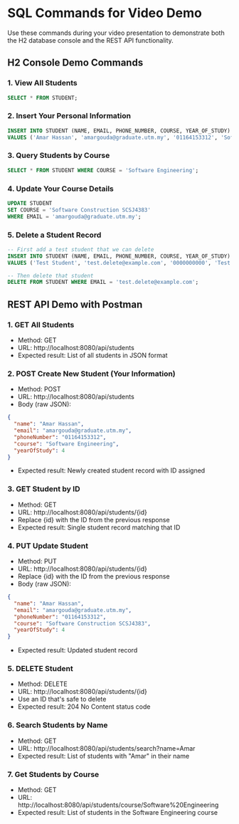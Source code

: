 # SQL Commands for Video Demo

Use these commands during your video presentation to demonstrate both the H2 database console and the REST API functionality.

## H2 Console Demo Commands

### 1. View All Students
```sql
SELECT * FROM STUDENT;
```

### 2. Insert Your Personal Information
```sql
INSERT INTO STUDENT (NAME, EMAIL, PHONE_NUMBER, COURSE, YEAR_OF_STUDY) 
VALUES ('Amar Hassan', 'amargouda@graduate.utm.my', '01164153312', 'Software Engineering', 4);
```

### 3. Query Students by Course
```sql
SELECT * FROM STUDENT WHERE COURSE = 'Software Engineering';
```

### 4. Update Your Course Details
```sql
UPDATE STUDENT 
SET COURSE = 'Software Construction SCSJ4383' 
WHERE EMAIL = 'amargouda@graduate.utm.my';
```

### 5. Delete a Student Record
```sql
-- First add a test student that we can delete
INSERT INTO STUDENT (NAME, EMAIL, PHONE_NUMBER, COURSE, YEAR_OF_STUDY) 
VALUES ('Test Student', 'test.delete@example.com', '0000000000', 'Test Course', 1);

-- Then delete that student
DELETE FROM STUDENT WHERE EMAIL = 'test.delete@example.com';
```

## REST API Demo with Postman

### 1. GET All Students
- Method: GET
- URL: http://localhost:8080/api/students
- Expected result: List of all students in JSON format

### 2. POST Create New Student (Your Information)
- Method: POST
- URL: http://localhost:8080/api/students
- Body (raw JSON):
```json
{
  "name": "Amar Hassan",
  "email": "amargouda@graduate.utm.my",
  "phoneNumber": "01164153312",
  "course": "Software Engineering",
  "yearOfStudy": 4
}
```
- Expected result: Newly created student record with ID assigned

### 3. GET Student by ID
- Method: GET
- URL: http://localhost:8080/api/students/{id}
- Replace {id} with the ID from the previous response
- Expected result: Single student record matching that ID

### 4. PUT Update Student
- Method: PUT
- URL: http://localhost:8080/api/students/{id}
- Replace {id} with the ID from the previous response
- Body (raw JSON):
```json
{
  "name": "Amar Hassan",
  "email": "amargouda@graduate.utm.my",
  "phoneNumber": "01164153312",
  "course": "Software Construction SCSJ4383",
  "yearOfStudy": 4
}
```
- Expected result: Updated student record

### 5. DELETE Student
- Method: DELETE
- URL: http://localhost:8080/api/students/{id}
- Use an ID that's safe to delete
- Expected result: 204 No Content status code

### 6. Search Students by Name
- Method: GET
- URL: http://localhost:8080/api/students/search?name=Amar
- Expected result: List of students with "Amar" in their name

### 7. Get Students by Course
- Method: GET
- URL: http://localhost:8080/api/students/course/Software%20Engineering
- Expected result: List of students in the Software Engineering course
